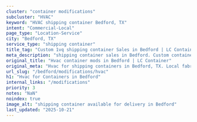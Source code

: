 ```yaml
---
cluster: "container modifications"
subcluster: "HVAC"
keyword: "HVAC shipping container Bedford, TX"
intent: "Commercial-Local"
page_type: "Location-Service"
city: "Bedford, TX"
service_type: "shipping container"
title_tag: "Custom 1vq shipping container Sales in Bedford | LC Container"
meta_description: "shipping container sales in Bedford. Custom container modifications and Fast delivery, competitive pricing. Serving modifications area. Quote ID: HTC. Call (214) 524-4168 for your free quote today."
original_title: "Hvac container mods in Bedford | LC Container"
original_meta: "Hvac for shipping containers in Bedford, TX. Local fabrication & pro install. LC Container — Since 2003. Get a quote."
url_slug: "/bedford/modifications/hvac"
h1: "Hvac for Containers in Bedford"
internal_links: "/modifications"
priority: 3
notes: "NaN"
noindex: true
image_alt: "shipping container available for delivery in Bedford"
last_updated: "2025-10-21"
---
```


<!-- TODO: Add unique city/inventory copy, images, and internal links here. -->
